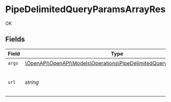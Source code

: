 # PipeDelimitedQueryParamsArrayRes

OK


## Fields

| Field                                                                                                                                                                                                                                                                                                                                                                                                                                                                    | Type                                                                                                                                                                                                                                                                                                                                                                                                                                                                     | Required                                                                                                                                                                                                                                                                                                                                                                                                                                                                 | Description                                                                                                                                                                                                                                                                                                                                                                                                                                                              | Example                                                                                                                                                                                                                                                                                                                                                                                                                                                                  |
| ------------------------------------------------------------------------------------------------------------------------------------------------------------------------------------------------------------------------------------------------------------------------------------------------------------------------------------------------------------------------------------------------------------------------------------------------------------------------ | ------------------------------------------------------------------------------------------------------------------------------------------------------------------------------------------------------------------------------------------------------------------------------------------------------------------------------------------------------------------------------------------------------------------------------------------------------------------------ | ------------------------------------------------------------------------------------------------------------------------------------------------------------------------------------------------------------------------------------------------------------------------------------------------------------------------------------------------------------------------------------------------------------------------------------------------------------------------ | ------------------------------------------------------------------------------------------------------------------------------------------------------------------------------------------------------------------------------------------------------------------------------------------------------------------------------------------------------------------------------------------------------------------------------------------------------------------------ | ------------------------------------------------------------------------------------------------------------------------------------------------------------------------------------------------------------------------------------------------------------------------------------------------------------------------------------------------------------------------------------------------------------------------------------------------------------------------ |
| `args`                                                                                                                                                                                                                                                                                                                                                                                                                                                                   | [\OpenAPI\OpenAPI\Models\Operations\PipeDelimitedQueryParamsArrayArgs](../../Models/Operations/PipeDelimitedQueryParamsArrayArgs.md)                                                                                                                                                                                                                                                                                                                                     | :heavy_check_mark:                                                                                                                                                                                                                                                                                                                                                                                                                                                       | N/A                                                                                                                                                                                                                                                                                                                                                                                                                                                                      |                                                                                                                                                                                                                                                                                                                                                                                                                                                                          |
| `url`                                                                                                                                                                                                                                                                                                                                                                                                                                                                    | *string*                                                                                                                                                                                                                                                                                                                                                                                                                                                                 | :heavy_check_mark:                                                                                                                                                                                                                                                                                                                                                                                                                                                       | N/A                                                                                                                                                                                                                                                                                                                                                                                                                                                                      | http://localhost:35123/anything/queryParams/pipe/array?arrParam=test\|test2&arrParamExploded=1&arrParamExploded=2&mapParam=key1\|val1\|key2\|val2&objParam=any\|any\|bigint\|8821239038968084\|bigintStr\|9223372036854775808\|bool\|true\|boolOpt\|true\|date\|2020-01-01\|dateTime\|2020-01-01T00%3A00%3A00.000000001Z\|decimal\|3.141592653589793\|decimalStr\|3.14159265358979344719667586\|enum\|one\|float32\|1.1\|int\|1\|int32\|1\|int32Enum\|55\|intEnum\|2\|num\|1.1\|str\|test\|strOpt\|testOptional |